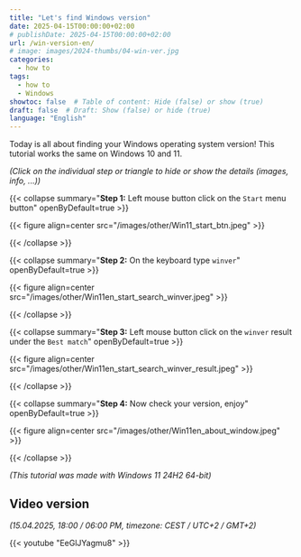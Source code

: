 ```yaml
---
title: "Let's find Windows version"
date: 2025-04-15T00:00:00+02:00
# publishDate: 2025-04-15T00:00:00+02:00
url: /win-version-en/
# image: images/2024-thumbs/04-win-ver.jpg
categories: 
  - how to
tags: 
  - how to
  - Windows
showtoc: false  # Table of content: Hide (false) or show (true)
draft: false  # Draft: Show (false) or hide (true)
language: "English"
---
```


Today is all about finding your Windows operating system version! This tutorial works the same on Windows 10 and 11.

*(Click on the individual step or triangle to hide or show the details (images, info, ...))*

{{< collapse summary="**Step 1:** Left mouse button click on the `Start` menu button" openByDefault=true >}}

   {{< figure align=center src="/images/other/Win11_start_btn.jpeg" >}}

{{< /collapse >}}

{{< collapse summary="**Step 2:** On the keyboard type `winver`" openByDefault=true >}}

   {{< figure align=center src="/images/other/Win11en_start_search_winver.jpeg" >}}

{{< /collapse >}}

{{< collapse summary="**Step 3:** Left mouse button click on the `winver` result under the `Best match`" openByDefault=true >}}

   {{< figure align=center src="/images/other/Win11en_start_search_winver_result.jpeg" >}}

{{< /collapse >}}

{{< collapse summary="**Step 4:** Now check your version, enjoy" openByDefault=true >}}

   {{< figure align=center src="/images/other/Win11en_about_window.jpeg" >}}

{{< /collapse >}}

*(This tutorial was made with Windows 11 24H2 64-bit)*

## Video version

*(15.04.2025, 18:00 / 06:00 PM, timezone: CEST / UTC+2 / GMT+2)*

{{< youtube "EeGlJYagmu8" >}}